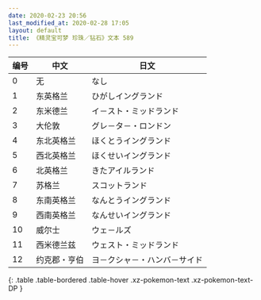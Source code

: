 ```yaml
---
date: 2020-02-23 20:56
last_modified_at: 2020-02-28 17:05
layout: default
title: 《精灵宝可梦 珍珠／钻石》文本 589
---
```

| 编号 | 中文 | 日文 |
| ---- | ---- | ---- |
| 0 | 无 | なし |
| 1 | 东英格兰 | ひがしイングランド |
| 2 | 东米德兰 | イ－スト・ミッドランド |
| 3 | 大伦敦 | グレ－タ－・ロンドン |
| 4 | 东北英格兰 | ほくとうイングランド |
| 5 | 西北英格兰 | ほくせいイングランド |
| 6 | 北英格兰 | きたアイルランド |
| 7 | 苏格兰 | スコットランド |
| 8 | 东南英格兰 | なんとうイングランド |
| 9 | 西南英格兰 | なんせいイングランド |
| 10 | 威尔士 | ウェ－ルズ |
| 11 | 西米德兰兹 | ウェスト・ミッドランド |
| 12 | 约克郡・亨伯 | ヨ－クシャ－・ハンバ－サイド |
{: .table .table-bordered .table-hover .xz-pokemon-text .xz-pokemon-text-DP }